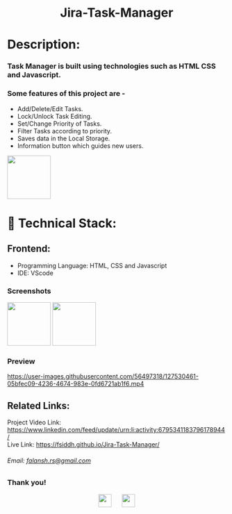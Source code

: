 <h1 align="center">
  Jira-Task-Manager
</h1>

# Description:

### Task Manager is built using technologies such as HTML CSS and Javascript.
### Some features of this project are -
- Add/Delete/Edit Tasks.
- Lock/Unlock Task Editing.
- Set/Change Priority of Tasks.
- Filter Tasks according to priority.
- Saves data in the Local Storage.
- Information button which guides new users.

<img src="https://user-images.githubusercontent.com/example.png" height="100px" width="100px" >

# 🚀 Technical Stack:

## Frontend:
- Programming Language: HTML, CSS and Javascript
- IDE: VScode


### Screenshots
<img src="https://user-images.githubusercontent.com/example.png" height="100px" width="100px"   > 
<img src="https://user-images.githubusercontent.com/5example.png" height="100px" width="100px"  >

### Preview


https://user-images.githubusercontent.com/56497318/127530461-05bfec09-4236-4674-983e-0fd6721ab1f6.mp4




## Related Links:
Project Video Link: https://www.linkedin.com/feed/update/urn:li:activity:6795341183796178944/ <br />
Live Link: https://fsiddh.github.io/Jira-Task-Manager/

###### Email: falansh.rs@gmail.com

### Thank you!
<p align ="center">
  <a href="https://www.linkedin.com/in/falansh-siddh/" target="_blank"><img src="https://cdn.jsdelivr.net/npm/simple-icons@3.0.1/icons/linkedin.svg" style="background-color:white;" height="30"      width="30"></a>
  &nbsp;&nbsp;&nbsp;&nbsp;
  <a href="Soon" target="_blank"><img src="https://cdn.jsdelivr.net/npm/simple-icons@3.0.1/icons/twitter.svg" height="30" width="30"></a>
</p>

